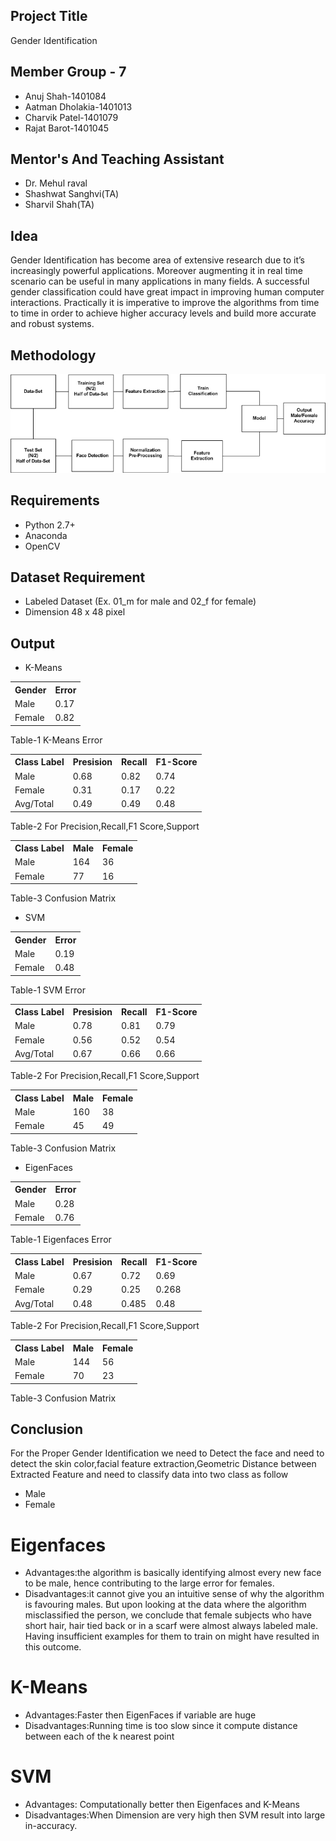 ## Project Title
Gender Identification

## Member Group - 7
- Anuj Shah-1401084
- Aatman Dholakia-1401013
- Charvik Patel-1401079
- Rajat Barot-1401045

## Mentor's And Teaching Assistant
- Dr. Mehul raval
- Shashwat Sanghvi(TA) 
- Sharvil Shah(TA)


## Idea

Gender Identification has become area of extensive research
due to it’s increasingly powerful applications. Moreover augmenting
it in real time scenario can be useful in many applications
in many fields. A successful gender classification could
have great impact in improving human computer interactions.
Practically it is imperative to improve the algorithms from time
to time in order to achieve higher accuracy levels and build
more accurate and robust systems. 

## Methodology
![Image](https://github.com/Charvik2020/ML_gender-identification/raw/master/Report/Methodology.JPG)
    
## Requirements
- Python 2.7+
- Anaconda
- OpenCV
## Dataset Requirement
- Labeled Dataset (Ex. 01_m for male and 02_f for female)
- Dimension 48 x 48 pixel

## Output

- K-Means

<table class="tg">
  <tr>
    <th class="tg-yw4l">Gender</th>
    <th class="tg-yw4l">Error</th>
  </tr>
  <tr>
    <td class="tg-yw4l">Male</td>
    <td class="tg-yw4l">0.17</td>
  </tr>
  <tr>
    <td class="tg-yw4l">Female</td>
    <td class="tg-yw4l">0.82</td>
  </tr>
</table>
Table-1 K-Means Error
<table class="tg">
  <tr>
    <th class="tg-yw4l">Class Label</th>
    <th class="tg-yw4l">Presision</th>
    <th class="tg-yw4l">Recall</th>
    <th class="tg-yw4l">F1-Score</th>
  </tr>
  <tr>
    <td class="tg-yw4l">Male</td>
    <td class="tg-yw4l">0.68</td>
    <td class="tg-yw4l">0.82</td>
    <td class="tg-yw4l">0.74</td>
  </tr>
  <tr>
    <td class="tg-yw4l">Female</td>
    <td class="tg-yw4l">0.31</td>
    <td class="tg-yw4l">0.17</td>
    <td class="tg-yw4l">0.22</td>
  </tr>
  <tr>
    <td class="tg-yw4l">Avg/Total</td>
    <td class="tg-yw4l">0.49</td>
    <td class="tg-yw4l">0.49</td>
    <td class="tg-yw4l">0.48</td>
  </tr>
</table>
Table-2 For Precision,Recall,F1 Score,Support


<table class="tg">
  <tr>
    <th class="tg-yw4l">Class Label</th>
    <th class="tg-yw4l">Male</th>
    <th class="tg-yw4l">Female</th>
  </tr>
  <tr>
    <td class="tg-yw4l">Male</td>
    <td class="tg-yw4l">164</td>
    <td class="tg-yw4l">36</td>
  </tr>
  <tr>
    <td class="tg-yw4l">Female</td>
    <td class="tg-yw4l">77</td>
    <td class="tg-yw4l">16</td>
  </tr>
</table>
Table-3 Confusion Matrix


- SVM
<table class="tg">
  <tr>
    <th class="tg-yw4l">Gender</th>
    <th class="tg-yw4l">Error</th>
  </tr>
  <tr>
    <td class="tg-yw4l">Male</td>
    <td class="tg-yw4l">0.19</td>
  </tr>
  <tr>
    <td class="tg-yw4l">Female</td>
    <td class="tg-yw4l">0.48</td>
  </tr>
</table>
Table-1 SVM Error
<table class="tg">
  <tr>
    <th class="tg-yw4l">Class Label</th>
    <th class="tg-yw4l">Presision</th>
    <th class="tg-yw4l">Recall</th>
    <th class="tg-yw4l">F1-Score</th>
  </tr>
  <tr>
    <td class="tg-yw4l">Male</td>
    <td class="tg-yw4l">0.78</td>
    <td class="tg-yw4l">0.81</td>
    <td class="tg-yw4l">0.79</td>
  </tr>
  <tr>
    <td class="tg-yw4l">Female</td>
    <td class="tg-yw4l">0.56</td>
    <td class="tg-yw4l">0.52</td>
    <td class="tg-yw4l">0.54</td>
  </tr>
  <tr>
    <td class="tg-yw4l">Avg/Total</td>
    <td class="tg-yw4l">0.67</td>
    <td class="tg-yw4l">0.66</td>
    <td class="tg-yw4l">0.66</td>
  </tr>
</table>

Table-2 For Precision,Recall,F1 Score,Support

<table class="tg">
  <tr>
    <th class="tg-yw4l">Class Label</th>
    <th class="tg-yw4l">Male</th>
    <th class="tg-yw4l">Female</th>
  </tr>
  <tr>
    <td class="tg-yw4l">Male</td>
    <td class="tg-yw4l">160</td>
    <td class="tg-yw4l">38</td>
  </tr>
  <tr>
    <td class="tg-yw4l">Female</td>
    <td class="tg-yw4l">45</td>
    <td class="tg-yw4l">49</td>
  </tr>
</table>
Table-3 Confusion Matrix

- EigenFaces

<table class="tg">
  <tr>
    <th class="tg-yw4l">Gender</th>
    <th class="tg-yw4l">Error</th>
  </tr>
  <tr>
    <td class="tg-yw4l">Male</td>
    <td class="tg-yw4l">0.28</td>
  </tr>
  <tr>
    <td class="tg-yw4l">Female</td>
    <td class="tg-yw4l">0.76</td>
  </tr>
</table>
Table-1 Eigenfaces Error

<table class="tg">
  <tr>
    <th class="tg-yw4l">Class Label</th>
    <th class="tg-yw4l">Presision</th>
    <th class="tg-yw4l">Recall</th>
    <th class="tg-yw4l">F1-Score</th>
  </tr>
  <tr>
    <td class="tg-yw4l">Male</td>
    <td class="tg-yw4l">0.67</td>
    <td class="tg-yw4l">0.72</td>
    <td class="tg-yw4l">0.69</td>
  </tr>
  <tr>
    <td class="tg-yw4l">Female</td>
    <td class="tg-yw4l">0.29</td>
    <td class="tg-yw4l">0.25</td>
    <td class="tg-yw4l">0.268</td>
  </tr>
  <tr>
    <td class="tg-yw4l">Avg/Total</td>
    <td class="tg-yw4l">0.48</td>
    <td class="tg-yw4l">0.485</td>
    <td class="tg-yw4l">0.48</td>
  </tr>
</table>
Table-2 For Precision,Recall,F1 Score,Support


<table class="tg">
  <tr>
    <th class="tg-yw4l">Class Label</th>
    <th class="tg-yw4l">Male</th>
    <th class="tg-yw4l">Female</th>
  </tr>
  <tr>
    <td class="tg-yw4l">Male</td>
    <td class="tg-yw4l">144</td>
    <td class="tg-yw4l">56</td>
  </tr>
  <tr>
    <td class="tg-yw4l">Female</td>
    <td class="tg-yw4l">70</td>
    <td class="tg-yw4l">23</td>
  </tr>
</table>
Table-3 Confusion Matrix

## Conclusion
For the Proper Gender Identification we need to Detect
the face and need to detect the skin color,facial feature
extraction,Geometric Distance between Extracted Feature and
need to classify data into two class as follow
- Male
- Female
# Eigenfaces
- Advantages:the algorithm is basically identifying almost every new face to be male, hence contributing to the large error for females.
- Disadvantages:it cannot give you an intuitive sense of why the algorithm is favouring males. But upon looking at the data where the algorithm misclassified the person, we conclude that female subjects who have short hair, hair tied back or in a scarf were almost always labeled male. Having insufficient examples for them to train on might have resulted in this outcome.
# K-Means
- Advantages:Faster then EigenFaces if variable are huge
- Disadvantages:Running time is too slow since it compute distance between each of the k nearest point
# SVM
- Advantages: Computationally better then Eigenfaces and K-Means
- Disadvantages:When Dimension are very high then SVM result into large in-accuracy.




